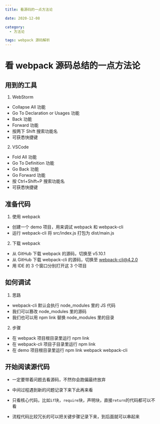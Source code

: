 ```yaml
---
title: 看源码的一点方法论

date: 2020-12-08

category:
  - 方法论

tags: webpack 源码解析
---
```


# 看 webpack 源码总结的一点方法论

## 用到的工具

1. WebStorm

- Collapse All 功能
- Go To Declaration or Usages 功能
- Back 功能
- Forward 功能
- 按两下 Shift 搜索功能名
- 可获悉快捷键

2. VSCode

- Fold All 功能
- Go To Definition 功能
- Go Back 功能
- Go Forward 功能
- 按 Ctrl+Shift+P 搜索功能名
- 可获悉快捷键

## 准备代码

1. 使用 webpack

- 创建一个 demo 项目，用来调试 webpack 和 webpack-cli
- 运行 webpack-cli 将 src/index.js 打包为 dist/main.js

2. 下载 webpack

- 从 GitHub 下载 webpack 的源码，切换至 v5.10.1
- 从 GitHub 下载 webpack-cli 的源码，切换至 webpack-cli@4.2.0
- 用 IDE 的 3 个窗口分别打开这 3 个项目

## 如何调试

1. 思路

- webpack-cli 默认会执行 node_modules 里的 JS 代码
- 我们可以篡改 node_modules 里的源码
- 我们也可以用 npm link 替换 node_modules 里的目录

2. 步骤

- 在 webpack 项目根目录里运行 npm link
- 在 webpack-cli 项目子目录里运行 npm link
- 在 demo 项目根目录里运行 npm link webpack webpack-cli

## 开始阅读源代码

- 一定要带着问题去看源码，不然你会跑偏最终放弃

- 中间过程遇到新的问题记录下来下此再来看

- 只看核心代码，比如`if`块，`require`块，声明块，直接`return`的代码都可以不看

- 流程代码比较冗长的可以把关键步骤记录下来，到后面就可以串起来
